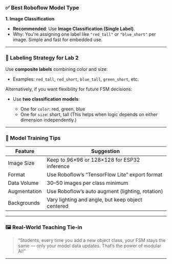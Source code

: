 

### ✅ Best Roboflow Model Type

**1. Image Classification**

* **Recommended**: Use **Image Classification (Single Label)**.
* Why: You're assigning one label like `"red_tall"` or `"blue_short"` per image. Simple and fast for embedded use.

---

### 🧱 Labeling Strategy for Lab 2

Use **composite labels** combining color and size:

* Examples:
  `red_tall`, `red_short`, `blue_tall`, `green_short`, etc.

Alternatively, if you want flexibility for future FSM decisions:

* Use **two classification models**:

  * One for `color`: red, green, blue
  * One for `size`: short, tall
    (This helps when logic depends on either dimension independently.)

---

### 🧠 Model Training Tips

| Feature      | Suggestion                                        |
| ------------ | ------------------------------------------------- |
| Image Size   | Keep to 96×96 or 128×128 for ESP32 inference      |
| Format       | Use Roboflow’s “TensorFlow Lite” export format    |
| Data Volume  | 30–50 images per class minimum                    |
| Augmentation | Use Roboflow’s auto augment (lighting, rotation)  |
| Backgrounds  | Vary lighting and angle, but keep object centered |

---

### 🖼️ Real-World Teaching Tie-in

> “Students, every time you add a new object class, your FSM stays the same — only your model data updates. That’s the power of modular AI!”

---

